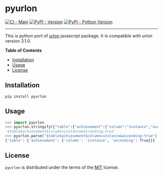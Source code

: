 # pyurlon

[![CI - Main](https://github.com/adamws/pyurlon/actions/workflows/main.yml/badge.svg)](https://github.com/adamws/pyurlon/actions/workflows/main.yml)
[![PyPI - Version](https://img.shields.io/pypi/v/pyurlon.svg)](https://pypi.org/project/pyurlon)
[![PyPI - Python Version](https://img.shields.io/pypi/pyversions/pyurlon.svg)](https://pypi.org/project/pyurlon)

-----

This is python port of [urlon](https://github.com/cerebral/urlon) javascript package.
It is compatible with urlon version 3.1.0.

**Table of Contents**

- [Installation](#installation)
- [Usage](#usage)
- [License](#license)

## Installation

```console
pip install pyurlon
```

## Usage

```python
>>> import pyurlon
>>> pyurlon.stringify({"table":{"achievement":{"column":"instance","ascending":True}}})
'$table$achievement$column=instance&ascending:true'
>>> pyurlon.parse("$table$achievement$column=instance&ascending:true")
{'table': {'achievement': {'column': 'instance', 'ascending': True}}}
```

## License

`pyurlon` is distributed under the terms of the [MIT](https://spdx.org/licenses/MIT.html) license.
